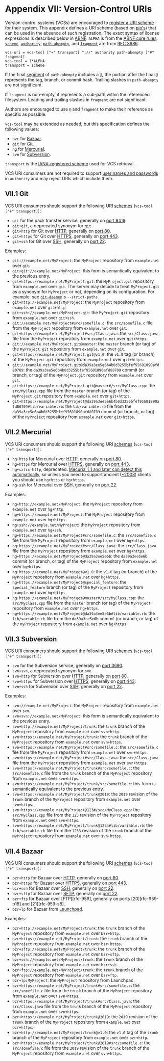 # Appendix VII: Version-Control URIs

Version-control systems (VCSs) are encouraged to [register a URI scheme][iana-schemes] for their system.
This appendix defines a URI scheme (based on [pip's][pip-vcs]) that can be used in the absence of such registration.
The exact syntax of license expressions is described below in [ABNF][rfc5234].
`ALPHA` is from the [ABNF core rules][rfc5234-aB].
[`scheme`][rfc3986-s3.1], [`authority`][rfc3986-s3.2], [`path-abempty`][rfc3986-s3.3], and [`fragment`][rfc3986-s3.5] are from [RFC 3986][rfc3986].

```
vcs-uri = vcs-tool ["+" transport] "://" authority path-abempty ["#" fragment]
vcs-tool = 1*ALPHA
transport = scheme
```

If the final [segment][rfc3986-s3.3] of `path-abempty` includes a `@`, the portion after the final `@` represents the tag, branch, or commit hash.
Trailing slashes in `path-abempty` are not significant.

If `fragment` is non-empty, it represents a sub-path within the referenced filesystem.
Leading and trailing slashes in `fragment` are not significant.

Authors are encouraged to use `@` and `fragment` to make their reference as specific as possible.

`vcs-tool` may be extended as needed, but this specification defines the following values:

* `bzr` for [Bazaar][].
* `git` for [Git][].
* `hg` for [Mercurial][].
* `svn` for [Subversion][].

`transport` is the [IANA-registered scheme][iana-schemes] used for VCS retrieval.

VCS URI consumers are not required to support [user names and passwords][rfc3986-s3.2.1] in `authority` and may reject URIs which include them.

## VII.1 Git <a name="VII.1"></a>

VCS URI consumers should support the following URI [schemes][rfc3986-s3.1] (`vcs-tool ["+" transport]`):

* `git` for the pack transfer service, generally on [port 9418][iana-ports].
* `git+git`, a deprecated synonym for `git`.
* `git+http` for Git over [HTTP][rfc7230-s2.7.1], generally on [port 80][rfc7230-s2.7.1].
* `git+https` for Git over [HTTPS][rfc7230-s2.7.2], generally on [port 443][rfc7230-s2.7.2].
* `git+ssh` for Git over [SSH][rfc4251], generally on [port 22][rfc4253-s4.1].

Examples:

* `git://example.net/MyProject`: the `MyProject` repository from `example.net` over `git`.
* `git+git://example.net/MyProject`: this form is semantically equivalent to the previous entry.
* `git+https://example.net/MyProject.git`: the `MyProject.git` repository from `example.net` over `git`.
    The server may decide to treat `MyProject.git` as a synonym for `MyProject` or not, depending on its configuration.
    For example, see [`git-daemon`][git-daemon.1]'s `--strict-paths`.
* `git+http://example.net/MyProject`: the `MyProject` repository from `example.net` over `git+http`.
* `git+ssh://example.net/MyProject.git`: the `MyProject.git` repository from `example.net` over `git+ssh`.
* `git://example.net/MyProject#src/somefile.c`: the `src/somefile.c` file from the `MyProject` repository from `example.net` over `git`.
* `git+https://example.net/MyProject#src/Class.java`: the `src/Class.java` file from the `MyProject` repository from `example.net` over `git+https`.
* `git://example.net/MyProject.git@master`: the `master` branch (or tag) of the `MyProject.git` repository from `example.net` over `git`.
* `git+https://example.net/MyProject.git@v1.0`: the `v1.0` tag (or branch) of the `MyProject.git` repository from `example.net` over `git+https`.
* `git://example.net/MyProject.git@da39a3ee5e6b4b0d3255bfef95601890afd80709`: the `da39a3ee5e6b4b0d3255bfef95601890afd80709` commit (or branch, or tag) of the `MyProject.git` repository from `example.net` over `git`.
* `git+https://example.net/MyProject.git@master#/src/MyClass.cpp`: the `src/MyClass.cpp` file from the `master` branch (or tag) of the `MyProject.git` repository from `example.net` over `git+https`.
* `git+https://example.net/MyProject@da39a3ee5e6b4b0d3255bfef95601890afd80709#lib/variable.rb`: the `lib/variable.rb` file from the `da39a3ee5e6b4b0d3255bfef95601890afd80709` commit (or branch, or tag) of the `MyProject` repository from `example.net` over `git+https`.

## VII.2 Mercurial <a name="VII.2"></a>

VCS URI consumers should support the following URI [schemes][rfc3986-s3.1] (`vcs-tool ["+" transport]`):

* `hg+http` for Mercurial over [HTTP][rfc7230-s2.7.1], generally on [port 80][rfc7230-s2.7.1].
* `hg+https` for Mercurial over [HTTPS][rfc7230-s2.7.2], generally on [port 443][rfc7230-s2.7.2].
* `hg+satic-http`, deprecated. [Mecurial 1.1 and later can detect this automatically][mercurial-static-http], so unless you need to support ancient ([~2008][mercurial-1.1]) clients you should use `hg+http` or `hg+https`.
* `hg+ssh` for Mercurial over [SSH][rfc4251], generally on [port 22][rfc4253-s4.1].

Examples:

* `hg+http://example.net/MyProject`: the `MyProject` repository from `example.net` over `hg+http`.
* `hg+https://example.net/MyProject`: the `MyProject` repository from `example.net` over `hg+https`.
* `hg+ssh://example.net/MyProject`: the `MyProject` repository from `example.net` over `hg+ssh`.
* `hg+https://example.net/MyProject#src/somefile.c`: the `src/somefile.c` file from the `MyProject` repository from `example.net` over `hg+https`.
* `hg+https://example.net/MyProject#src/Class.java`: the `src/Class.java` file from the `MyProject` repository from `example.net` over `hg+https`.
* `hg+https://example.net/MyProject@da39a3ee5e6b`: the `da39a3ee5e6b` commit (or branch, or tag) of the `MyProject` repository from `example.net` over `hg+https`.
* `hg+https://example.net/MyProject@v1.0`: the `v1.0` tag (or branch) of the `MyProject` repository from `example.net` over `hg+https`.
* `hg+https://example.net/MyProject@special_feature`: the `special_feature` branch (or tag) of the `MyProject` repository from `example.net` over `hg+https`.
* `hg+https://example.net/MyProject@master#/src/MyClass.cpp`: the `src/MyClass.cpp` file from the `master` branch (or tag) of the `MyProject` repository from `example.net` over `hg+https`.
* `hg+https://example.net/MyProject@da39a3ee5e6b#lib/variable.rb`: the `lib/variable.rb` file from the `da39a3ee5e6b` commit (or branch, or tag) of the `MyProject` repository from `example.net` over `hg+https`.

## VII.3 Subversion <a name="VII.3"></a>

VCS URI consumers should support the following URI [schemes][rfc3986-s3.1] (`vcs-tool ["+" transport]`):

* `svn` for the Subversion service, generally on [port 3690][iana-ports].
* `svn+svn`, a deprecated synonym for `svn`.
* `svn+http` for Subversion over [HTTP][rfc7230-s2.7.1], generally on [port 80][rfc7230-s2.7.1].
* `svn+https` for Subversion over [HTTPS][rfc7230-s2.7.2], generally on [port 443][rfc7230-s2.7.2].
* `svn+ssh` for Subversion over [SSH][rfc4251], generally on [port 22][rfc4253-s4.1].

Examples:

* `svn://example.net/MyProject`: the `MyProject` repository from `example.net` over `svn`.
* `svn+svn://example.net/MyProject`: this form is semantically equivalent to the previous entry.
* `svn+http://example.net/MyProject/trunk`: the `trunk` branch of the `MyProject` repository from `example.net` over `svn+http`.
* `svn+https://example.net/MyProject/trunk`: the `trunk` branch of the `MyProject` repository from `example.net` over `svn+https`.
* `svn+https://example.net/MyProject#src/somefile.c`: the `src/somefile.c` file from the `MyProject` repository from `example.net` over `svn+https`.
* `svn+https://example.net/MyProject#src/Class.java`: the `src/Class.java` file from the `MyProject` repository from `example.net` over `svn+https`.
* `svn+https://example.net/MyProject/trunk#src/somefile.c`: the `src/somefile.c` file from the `trunk` branch of the `MyProject` repository from `example.net` over `svn+https`.
* `svn+https://example.net/MyProject/trunk/src/somefile.c`: this form is semantically equivalent to the previous entry.
* `svn+https://example.net/MyProject/trunk@2019`: the `2019` revision of the `trunk` branch of the `MyProject` repository from `example.net` over `svn+https`.
* `svn+https://example.net/MyProject@123#/src/MyClass.cpp`: the `src/MyClass.cpp` file from the `123` revision of the `MyProject` repository from `example.net` over `svn+https`.
* `svn+https://example.net/MyProject/trunk@1234#lib/variable.rb`: the `lib/variable.rb` file from the `1233` revision of the `trunk` branch of the `MyProject` repository from `example.net` over `svn+https`.

## VII.4 Bazaar <a name="VII.4"></a>

VCS URI consumers should support the following URI [schemes][rfc3986-s3.1] (`vcs-tool ["+" transport]`):

* `bzr+http` for Bazaar over [HTTP][rfc7230-s2.7.1], generally on [port 80][rfc7230-s2.7.1].
* `bzr+https` for Bazaar over [HTTPS][rfc7230-s2.7.2], generally on [port 443][rfc7230-s2.7.2].
* `bzr+ssh` for Bazaar over [SSH][rfc4251], generally on [port 22][rfc4253-s4.1].
* `bzr+sftp` for Bazaar over [SFTP][sftp-draft-13], generally on [port 22][rfc4253-s4.1].
* `bzr+ftp` for Bazaar over [FTP][rfc-959], generally on ports [20][rfc-959-p18] and [21][rfc-959-s8].
* `bzr+lp` for Bazaar from [Launchpad][bzr-lp].

Examples:

* `bzr+http://example.net/MyProject/trunk`: the `trunk` branch of the `MyProject` repository from `example.net` over `bzr+http`.
* `bzr+https://example.net/MyProject/trunk`: the `trunk` branch of the `MyProject` repository from `example.net` over `bzr+https`.
* `bzr+sftp://example.net/MyProject/trunk`: the `trunk` branch of the `MyProject` repository from `example.net` over `bzr+sftp`.
* `bzr+ssh://example.net/MyProject/trunk`: the `trunk` branch of the `MyProject` repository from `example.net` over `bzr+ssh`.
* `bzr+ftp://example.net/MyProject/trunk`: the `trunk` branch of the `MyProject` repository from `example.net` over `bzr+ftp`.
* `bzr+lp:MyProject`: the `MyProject` repository from Launchpad.
* `bzr+https://example.net/MyProject/trunk#src/somefile.c`: the `src/somefile.c` file from the `trunk` branch of the `MyProject` repository from `example.net` over `svn+https`.
* `bzr+https://example.net/MyProject/trunk#src/Class.java`: the `src/Class.java` file from the `trunk` branch of the `MyProject` repository from `example.net` over `svn+https`.
* `bzr+https://example.net/MyProject/trunk@2019`: the `2019` revision of the `trunk` branch of the `MyProject` repository from `example.net` over `bzr+https`.
* `bzr+http://example.net/MyProject/trunk@v1.0`: the `v1.0` tag of the `trunk` branch of the `MyProject` repository from `example.net` over `bzr+http`.
* `bzr+https://example.net/MyProject/trunk@2019#src/somefile.c`: the `src/somefile.c` file from the `2019` revision of the `trunk` branch of the `MyProject` repository from `example.net` over `svn+https`.

[Bazaar]: https://bazaar.canonical.com/
[Git]: https://git-scm.com/
[git-daemon.1]: https://git-scm.com/docs/git-daemon
[iana-ports]: https://www.iana.org/assignments/service-names-port-numbers/service-names-port-numbers.xml
[iana-schemes]: https://www.iana.org/assignments/uri-schemes/uri-schemes.xhtml
[bzr-lp]: http://doc.bazaar.canonical.com/bzr.2.7/en/tutorials/using_bazaar_with_launchpad.html#getting-the-code-for-a-project
[Mercurial]: https://www.mercurial-scm.org/
[mercurial-1.1]: https://www.mercurial-scm.org/repo/hg-stable/rev/1.1
[mercurial-static-http]: https://www.mercurial-scm.org/wiki/StaticHTTP
[pip-vcs]: https://pip.pypa.io/en/stable/reference/pip_install/#vcs-support
[rfc959]: https://tools.ietf.org/html/rfc959
[rfc959-p18]: https://tools.ietf.org/html/rfc959#page-18
[rfc959-s8]: https://tools.ietf.org/html/rfc959#section-8
[rfc3986]: https://tools.ietf.org/html/rfc3986
[rfc3986-s3.1]: https://tools.ietf.org/html/rfc3986#section-3.1
[rfc3986-s3.2]: https://tools.ietf.org/html/rfc3986#section-3.2
[rfc3986-s3.2.1]: https://tools.ietf.org/html/rfc3986#section-3.2.1
[rfc3986-s3.3]: https://tools.ietf.org/html/rfc3986#section-3.3
[rfc3986-s3.5]: https://tools.ietf.org/html/rfc3986#section-3.5
[rfc4251]: https://tools.ietf.org/html/rfc4251
[rfc4253-s4.1]: https://tools.ietf.org/html/rfc4253#section-4.1
[rfc5234]: http://tools.ietf.org/html/rfc5234
[rfc5234-aB]: https://tools.ietf.org/html/rfc5234#appendix-B
[rfc7230-s2.7.1]: http://tools.ietf.org/html/rfc7230#section-2.7.1
[rfc7230-s2.7.2]: http://tools.ietf.org/html/rfc7230#section-2.7.2
[sftp-draft-13]: https://tools.ietf.org/html/draft-ietf-secsh-filexfer-13
[Subversion]: https://subversion.apache.org/

